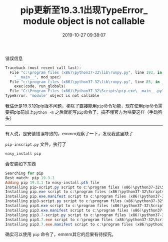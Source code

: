 ﻿---
title: 'pip更新至19.3.1出现TypeError_ module object is not callable'
date: 2019-10-27 09:38:07
tags:
 - Python
 - pip
categories:
 - Python
---
错误信息

```powershell
Traceback (most recent call last):
  File "c:\program files (x86)\python37-32\lib\runpy.py", line 193, in _run_module_as_main
    "__main__", mod_spec)
  File "c:\program files (x86)\python37-32\lib\runpy.py", line 85, in _run_code
    exec(code, run_globals)
  File "C:\Program Files (x86)\Python37-32\Scripts\pip.exe\__main__.py", line 9, in <module>
TypeError: 'module' object is not callable
```

我估计是19.3.1的pip版本问题，移除了直接能用`pip`命令功能，现在使用pip命令需要把pip前加上`python -m` 之后就能写`pip`命令了，搞不懂官方为啥要这样（手动狗头）
<hr/>
有人说，是安装错误导致的，emmm观察了一下，发现我这里缺了

`pip-inscript.py` 文件，执行了

```powershell
easy_install pip
```
会安装如下东西

```powershell
Searching for pip
Best match: pip 19.3.1
Adding pip 19.3.1 to easy-install.pth file
Installing pip-script.py script to c:\program files (x86)\python37-32\Scripts
Installing pip.exe script to c:\program files (x86)\python37-32\Scripts
Installing pip.exe.manifest script to c:\program files (x86)\python37-32\Scripts
Installing pip3-script.py script to c:\program files (x86)\python37-32\Scripts
Installing pip3.exe script to c:\program files (x86)\python37-32\Scripts
Installing pip3.exe.manifest script to c:\program files (x86)\python37-32\Scripts
Installing pip3.7-script.py script to c:\program files (x86)\python37-32\Scripts
Installing pip3.7.exe script to c:\program files (x86)\python37-32\Scripts
Installing pip3.7.exe.manifest script to c:\program files (x86)\python37-32\Scripts
```
确实可以使用 `pip` 命令了，emmm其它的后果有待探究。